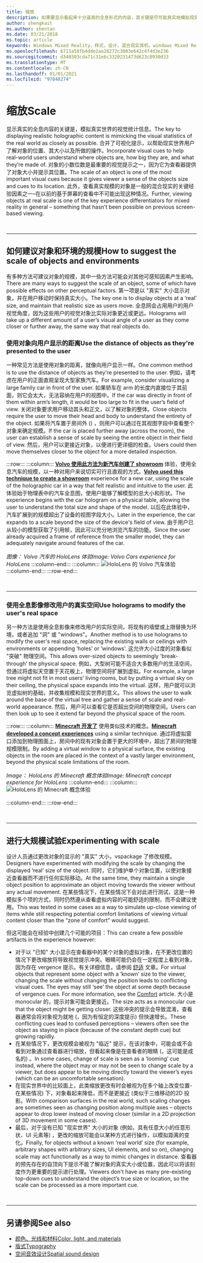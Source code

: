 ```yaml
---
title: 缩放
description: 如果要显示看起来十分逼真的全息形式的内容，其关键是尽可能真实地模拟现实世界的视觉统计数据。
author: shengkait
ms.author: shentan
ms.date: 03/21/2018
ms.topic: article
keywords: Windows Mixed Reality，样式，设计，混合现实耳机，windows Mixed Reality 耳机，虚拟现实耳机，HoloLens，规模，全息影像
ms.openlocfilehash: 6711a58fb4dde2aa28272c3003e642c4f4d3e236
ms.sourcegitcommit: d340303cda71c31e6c3320231473d623c0930d33
ms.translationtype: MT
ms.contentlocale: zh-CN
ms.lasthandoff: 01/01/2021
ms.locfileid: "97848274"
---
```

# <a name="scale"></a><span data-ttu-id="fc6de-104">缩放</span><span class="sxs-lookup"><span data-stu-id="fc6de-104">Scale</span></span>

<span data-ttu-id="fc6de-105">显示真实的全息内容的关键是，模拟真实世界的视觉统计信息。</span><span class="sxs-lookup"><span data-stu-id="fc6de-105">The key to displaying realistic holographic content is mimicking the visual statistics of the real world as closely as possible.</span></span> <span data-ttu-id="fc6de-106">合并了可视化提示，以帮助现实世界用户了解对象的位置、其大小以及所做的操作。</span><span class="sxs-lookup"><span data-stu-id="fc6de-106">Incorporate visual cues to help real-world users understand where objects are, how big they are, and what they’re made of.</span></span> <span data-ttu-id="fc6de-107">对象的小数位数是最重要的视觉提示之一，因为它为查看器提供了对象大小并提示其位置。</span><span class="sxs-lookup"><span data-stu-id="fc6de-107">The scale of an object is one of the most important visual cues because it gives viewer a sense of the objects size and cues to its location.</span></span> <span data-ttu-id="fc6de-108">此外，查看真实规模的对象是一般的混合现实的关键经验因素之一–在以前的基于屏幕的查看中不可能出现这种情况。</span><span class="sxs-lookup"><span data-stu-id="fc6de-108">Further, viewing objects at real scale is one of the key experience differentiators for mixed reality in general – something that hasn’t been possible on previous screen-based viewing.</span></span>

<br>

---

## <a name="how-to-suggest-the-scale-of-objects-and-environments"></a><span data-ttu-id="fc6de-109">如何建议对象和环境的规模</span><span class="sxs-lookup"><span data-stu-id="fc6de-109">How to suggest the scale of objects and environments</span></span>

<span data-ttu-id="fc6de-110">有多种方法可建议对象的规模，其中一些方法可能会对其他可感知因素产生影响。</span><span class="sxs-lookup"><span data-stu-id="fc6de-110">There are many ways to suggest the scale of an object, some of which have possible effects on other perceptual factors.</span></span> <span data-ttu-id="fc6de-111">第一项是以 "真实" 大小显示对象，并在用户移动时保持真实大小。</span><span class="sxs-lookup"><span data-stu-id="fc6de-111">The key one is to display objects at a ‘real’ size, and maintain that realistic size as users move.</span></span> <span data-ttu-id="fc6de-112">全息网会占用用户的用户视觉角度，因为这些用户的视觉对象比实际对象更近或更远。</span><span class="sxs-lookup"><span data-stu-id="fc6de-112">Holograms will take up a different amount of a user’s visual angle of a user as they come closer or further away, the same way that real objects do.</span></span>

### <a name="use-the-distance-of-objects-as-theyre-presented-to-the-user"></a><span data-ttu-id="fc6de-113">使用对象向用户显示的距离</span><span class="sxs-lookup"><span data-stu-id="fc6de-113">Use the distance of objects as they're presented to the user</span></span>

<span data-ttu-id="fc6de-114">一种常见方法是使用对象的距离，就像向用户显示一样。</span><span class="sxs-lookup"><span data-stu-id="fc6de-114">One common method is to use the distance of objects as they're presented to the user.</span></span> <span data-ttu-id="fc6de-115">例如，请考虑在用户的正面直观呈现大型家族汽车。</span><span class="sxs-lookup"><span data-stu-id="fc6de-115">For example, consider visualizing a large family car in front of the user.</span></span> <span data-ttu-id="fc6de-116">如果轿车在 arm 的长度内直接位于其前面，则它会太大，无法容纳在用户的视图中。</span><span class="sxs-lookup"><span data-stu-id="fc6de-116">If the car was directly in front of them within arm’s length, it would be too large to fit in the user’s field of view.</span></span> <span data-ttu-id="fc6de-117">关闭对象要求用户移动其头和正文，以了解对象的整体。</span><span class="sxs-lookup"><span data-stu-id="fc6de-117">Close objects require the user to move their head and body to understand the entirety of the object.</span></span> <span data-ttu-id="fc6de-118">如果将汽车置于房间外 () ，则用户可以通过在其视图字段中查看整个对象来确定规模。</span><span class="sxs-lookup"><span data-stu-id="fc6de-118">If the car is placed further away (across the room), the user can establish a sense of scale by seeing the entire object in their field of view.</span></span> <span data-ttu-id="fc6de-119">然后，用户可以更接近对象，以便进行更详细的检查。</span><span class="sxs-lookup"><span data-stu-id="fc6de-119">Users could then move themselves closer to the object for a more detailed inspection.</span></span>

:::row:::
    :::column:::
        <span data-ttu-id="fc6de-120">**[Volvo 使用此方法为新汽车创建了 showroom](https://www.youtube.com/watch?v=DilzwF90vec)** 体验，使用全息汽车的规模，以一种对用户来说切实可行且直观的方式。</span><span class="sxs-lookup"><span data-stu-id="fc6de-120">**[Volvo used this technique to create a showroom](https://www.youtube.com/watch?v=DilzwF90vec)** experience for a new car, using the scale of the holographic car in a way that felt realistic and intuitive to the user.</span></span> <span data-ttu-id="fc6de-121">此体验始于物理表中的汽车全息图，使用户能够了解模型的总大小和形状。</span><span class="sxs-lookup"><span data-stu-id="fc6de-121">The experience begins with the car hologram on a physical table, allowing the user to understand the total size and shape of the model.</span></span> <span data-ttu-id="fc6de-122">以后在此体验中，汽车扩展到的规模超出了设备的视图字段大小。</span><span class="sxs-lookup"><span data-stu-id="fc6de-122">Later in the experience, the car expands to a scale beyond the size of the device's field of view.</span></span> <span data-ttu-id="fc6de-123">由于用户已从较小的模型获取了引用帧，因此可以充分地浏览汽车的功能。</span><span class="sxs-lookup"><span data-stu-id="fc6de-123">Since the user already acquired a frame of reference from the smaller model, they can adequately navigate around features of the car.</span></span><br>
        <br>
        <span data-ttu-id="fc6de-124">*图像： Volvo 汽车的 HoloLens 体验*</span><span class="sxs-lookup"><span data-stu-id="fc6de-124">*Image: Volvo Cars experience for HoloLens*</span></span>
    :::column-end:::
        :::column:::
       ![HoloLens 的 Volvo 汽车体验](images/volvo-cars-microsoft-hololens-experience01-640px.jpg)<br>
    :::column-end:::
:::row-end:::


<br>

---

### <a name="use-holograms-to-modify-the-users-real-space"></a><span data-ttu-id="fc6de-126">使用全息影像修改用户的真实空间</span><span class="sxs-lookup"><span data-stu-id="fc6de-126">Use holograms to modify the user's real space</span></span>

<span data-ttu-id="fc6de-127">另一种方法是使用全息影像来修改用户的实际空间，将现有的墙壁或上限替换为环境，或者追加 "洞" 或 "windows"。</span><span class="sxs-lookup"><span data-stu-id="fc6de-127">Another method is to use holograms to modify the user's real space, replacing the existing walls or ceilings with environments or appending ‘holes’ or ‘windows’.</span></span> <span data-ttu-id="fc6de-128">这允许大小过度的对象看似 "突破" 物理空间。</span><span class="sxs-lookup"><span data-stu-id="fc6de-128">This allows over-sized objects to seemingly 'break-through' the physical space.</span></span> <span data-ttu-id="fc6de-129">例如，大型树可能不适合大多数用户的生活空间，但通过将虚拟天空置于天花板上，物理空间将扩展到虚拟。</span><span class="sxs-lookup"><span data-stu-id="fc6de-129">For example, a large tree might not fit in most users’ living rooms, but by putting a virtual sky on their ceiling, the physical space expands into the virtual.</span></span> <span data-ttu-id="fc6de-130">这样，用户就可以浏览虚拟树的基础，并收集规模和现实世界的意义。</span><span class="sxs-lookup"><span data-stu-id="fc6de-130">This allows the user to walk around the base of the virtual tree and gather a sense of scale and real-world appearance.</span></span> <span data-ttu-id="fc6de-131">然后，用户可以查看它是否超出空间的物理空间。</span><span class="sxs-lookup"><span data-stu-id="fc6de-131">Users can then look up to see it extend far beyond the physical space of the room.</span></span>

:::row:::
    :::column:::
        <span data-ttu-id="fc6de-132">**[Minecraft 开发了](https://minecraft.net/)** 使用类似技术的概念。</span><span class="sxs-lookup"><span data-stu-id="fc6de-132">**[Minecraft developed a concept experiences](https://minecraft.net/)** using a similar technique.</span></span> <span data-ttu-id="fc6de-133">通过将虚拟窗口添加到物理图面上，房间中的现有对象会置于更大的环境中，超出了房间的物理规模限制。</span><span class="sxs-lookup"><span data-stu-id="fc6de-133">By adding a virtual window to a physical surface, the existing objects in the room are placed in the context of a vastly larger environment, beyond the physical scale limitations of the room.</span></span><br>
        <br>
        <span data-ttu-id="fc6de-134">*Image： HoloLens 的 Minecraft 概念体验*</span><span class="sxs-lookup"><span data-stu-id="fc6de-134">*Image: Minecraft concept experience for HoloLens*</span></span>
    :::column-end:::
        :::column:::
       ![HoloLens 的 Minecraft 概念体验](images/800px-minecraftwindow-640px.jpg)<br><br>
    :::column-end:::
:::row-end:::


<br>

---


## <a name="experimenting-with-scale"></a><span data-ttu-id="fc6de-136">进行大规模试验</span><span class="sxs-lookup"><span data-stu-id="fc6de-136">Experimenting with scale</span></span>

<span data-ttu-id="fc6de-137">设计人员通过更改对象的显示的 "真实" 大小，vspackage 了修改规模。</span><span class="sxs-lookup"><span data-stu-id="fc6de-137">Designers have experimented with modifying the scale by changing the displayed ‘real’ size of the object.</span></span> <span data-ttu-id="fc6de-138">同时，它们维护单个对象位置，以使对象接近查看器而不进行任何实际移动。</span><span class="sxs-lookup"><span data-stu-id="fc6de-138">At the same time, they maintain a single object position to approximate an object moving towards the viewer without any actual movement.</span></span> <span data-ttu-id="fc6de-139">在某些情况下，在某些情况下会对此进行测试，这是一种模拟多个项的方式，同时仍然遵从查看虚拟内容的可能舒适的限制，而不会建议使用。</span><span class="sxs-lookup"><span data-stu-id="fc6de-139">This was tested in some cases as a way to simulate up-close viewing of items while still respecting potential comfort limitations of viewing virtual content closer than the “zone of comfort” would suggest.</span></span>

<span data-ttu-id="fc6de-140">但这可能会在经验中创建几个可能的项目：</span><span class="sxs-lookup"><span data-stu-id="fc6de-140">This can create a few possible artifacts in the experience however:</span></span>
* <span data-ttu-id="fc6de-141">对于以 "已知" 大小显示在查看器中的某个对象的虚拟对象，在不更改位置的情况下更改缩放将导致视觉提示冲突。眼睛可能仍会在一定程度上看到对象，因为存在 vergence 提示。有关详细信息，请参阅 [舒适](comfort.md) 文章。</span><span class="sxs-lookup"><span data-stu-id="fc6de-141">For virtual objects that represent some object with a ‘known’ size to the viewer, changing the scale without changing the position leads to conflicting visual cues. The eyes may still ‘see’ the object at some depth because of vergence cues. For more information, see the [Comfort](comfort.md) article.</span></span> <span data-ttu-id="fc6de-142">大小是 monocular 的，提示对象可能会更接近。</span><span class="sxs-lookup"><span data-stu-id="fc6de-142">The size acts as a monocular cue that the object might be getting closer.</span></span> <span data-ttu-id="fc6de-143">这些冲突的提示会导致混淆，查看器通常会将对象视为就地 (，因为有恒定的深度提示) 但快速增长。</span><span class="sxs-lookup"><span data-stu-id="fc6de-143">These conflicting cues lead to confused perceptions – viewers often see the object as staying in place (because of the constant depth cue) but growing rapidly.</span></span>
* <span data-ttu-id="fc6de-144">在某些情况下，更改规模会被视为 "临近" 提示，在该对象中，可能会或不会看到对象通过查看器进行缩放，但看起来像是在查看者的眼睛 (，这可能是成名的) 。</span><span class="sxs-lookup"><span data-stu-id="fc6de-144">In some cases, change of scale is seen as a ‘looming’ cue instead, where the object may or may not be seen to change scale by a viewer, but does appear to be moving directly toward the viewer’s eyes (which can be an uncomfortable sensation).</span></span>
* <span data-ttu-id="fc6de-145">在现实世界中的比较面上，此类缩放更改有时会被视为在多个轴上改变位置-在某些情况) 下，对象看起来降低，而不是更接近 (类似于三维移动的2D 投影。</span><span class="sxs-lookup"><span data-stu-id="fc6de-145">With comparison surfaces in the real world, such scaling changes are sometimes seen as changing position along multiple axes – objects appear to drop lower instead of moving closer (similar in a 2D projection of 3D movement in some cases).</span></span>
* <span data-ttu-id="fc6de-146">最后，对于没有已知 "现实世界" 大小的对象 (例如，具有任意大小的任意形状、UI 元素等) ，更改的缩放可能会以某种方式进行操作，以模拟距离的变化。</span><span class="sxs-lookup"><span data-stu-id="fc6de-146">Finally, for objects without a known ‘real world’ size (for example, arbitrary shapes with arbitrary sizes, UI elements, and so on), changing scale may act functionally as a way to mimic changes in distance.</span></span> <span data-ttu-id="fc6de-147">查看器的预先存在的自顶向下提示不能了解对象的真实大小或位置，因此可以将该刻度作为更重要的提示进行处理。</span><span class="sxs-lookup"><span data-stu-id="fc6de-147">Viewers don't have as many pre-existing top-down cues to understand the object’s true size or location, so the scale can be processed as a more important cue.</span></span>

<br>

---

## <a name="see-also"></a><span data-ttu-id="fc6de-148">另请参阅</span><span class="sxs-lookup"><span data-stu-id="fc6de-148">See also</span></span>
* [<span data-ttu-id="fc6de-149">颜色、光线和材料</span><span class="sxs-lookup"><span data-stu-id="fc6de-149">Color, light, and materials</span></span>](../color,-light-and-materials.md)
* [<span data-ttu-id="fc6de-150">版式</span><span class="sxs-lookup"><span data-stu-id="fc6de-150">Typography</span></span>](typography.md)
* [<span data-ttu-id="fc6de-151">空间音效设计</span><span class="sxs-lookup"><span data-stu-id="fc6de-151">Spatial sound design</span></span>](spatial-sound-design.md)

